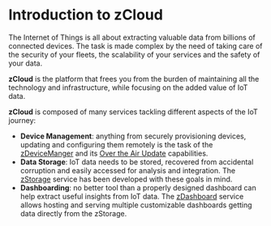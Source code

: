 # Introduction to zCloud

The Internet of Things is all about extracting valuable data from billions of connected devices. The task is made complex by the need of taking care of the security of your fleets, the scalability of your services and the safety of your data.

**zCloud** is the platform that frees you from the burden of maintaining all the technology and infrastructure, while focusing on the added value of IoT data.

**zCloud** is composed of many services tackling different aspects of the IoT journey:

* **Device Management**: anything from securely provisioning devices, updating and configuring them remotely is the task of the [zDeviceManger](zdm_intro.md) and its [Over the Air Update](FOTA.md) capabilities.
* **Data Storage**: IoT data needs to be stored, recovered from accidental corruption and easily accessed for analysis and integration. The [zStorage](zstorage_intro.md) service has been developed with these goals in mind.
* **Dashboarding**: no better tool than a properly designed dashboard can help extract useful insights from IoT data. The [zDashboard](zdashboard_intro.md) service allows hosting and serving multiple customizable dashboards getting data directly from the zStorage.





